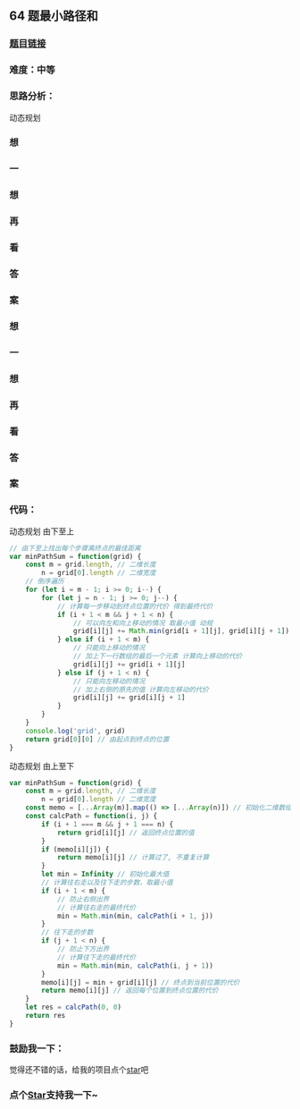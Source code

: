 ## 64 题最小路径和

### [题目链接](https://leetcode-cn.com/problems/minimum-path-sum/)

### 难度：中等

### 思路分析：

动态规划

### 想

### 一

### 想

### 再

### 看

### 答

### 案

### 想

### 一

### 想

### 再

### 看

### 答

### 案

### 代码：

动态规划 由下至上

```js
// 由下至上找出每个步骤离终点的最佳距离
var minPathSum = function(grid) {
	const m = grid.length, // 二维长度
		n = grid[0].length // 二维宽度
	// 倒序遍历
	for (let i = m - 1; i >= 0; i--) {
		for (let j = n - 1; j >= 0; j--) {
			// 计算每一步移动到终点位置的代价 得到最终代价
			if (i + 1 < m && j + 1 < n) {
				// 可以向左和向上移动的情况 取最小值 动规
				grid[i][j] += Math.min(grid[i + 1][j], grid[i][j + 1])
			} else if (i + 1 < m) {
				// 只能向上移动的情况
				// 加上下一行数组的最后一个元素 计算向上移动的代价
				grid[i][j] += grid[i + 1][j]
			} else if (j + 1 < n) {
				// 只能向左移动的情况
				// 加上右侧的原先的值 计算向左移动的代价
				grid[i][j] += grid[i][j + 1]
			}
		}
	}
	console.log('grid', grid)
	return grid[0][0] // 由起点到终点的位置
}
```

动态规划 由上至下

```js
var minPathSum = function(grid) {
	const m = grid.length, // 二维长度
		n = grid[0].length // 二维宽度
	const memo = [...Array(m)].map(() => [...Array(n)]) // 初始化二维数组
	const calcPath = function(i, j) {
		if (i + 1 === m && j + 1 === n) {
			return grid[i][j] // 返回终点位置的值
		}
		if (memo[i][j]) {
			return memo[i][j] // 计算过了, 不重复计算
		}
		let min = Infinity // 初始化最大值
		// 计算往右走以及往下走的步数，取最小值
		if (i + 1 < m) {
			// 防止右侧出界
			// 计算往右走的最终代价
			min = Math.min(min, calcPath(i + 1, j))
		}
		// 往下走的步数
		if (j + 1 < n) {
			// 防止下方出界
			// 计算往下走的最终代价
			min = Math.min(min, calcPath(i, j + 1))
		}
		memo[i][j] = min + grid[i][j] // 终点到当前位置的代价
		return memo[i][j] // 返回每个位置到终点位置的代价
	}
	let res = calcPath(0, 0)
	return res
}
```

### 鼓励我一下：

觉得还不错的话，给我的项目点个[star](https://github.com/OBKoro1/Brush_algorithm)吧

<!-- 特殊字符串：用于修改/删除markdown的结尾提示语-->

### 点个[Star](https://github.com/OBKoro1/Brush_algorithm)支持我一下~
